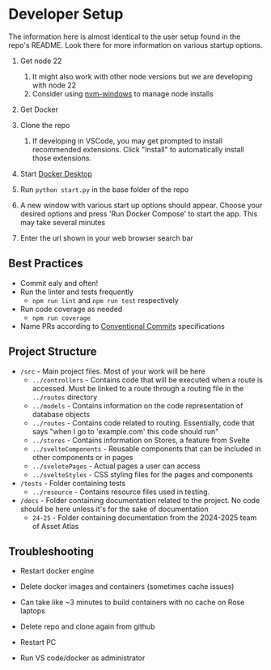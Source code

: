 # Developer Setup

The information here is almost identical to the user setup found in the repo's README. Look there for more information on various startup options.

1. Get node 22
    1. It might also work with other node versions but we are developing with node 22
    2. Consider using [nvm-windows](https://github.com/coreybutler/nvm-windows) to manage node installs
2. Get Docker

3. Clone the repo
   1. If developing in VSCode, you may get prompted to install recommended extensions. Click "Install" to automatically install those extensions.

4. Start [Docker Desktop](https://www.docker.com/)

5. Run `python start.py` in the base folder of the repo

6. A new window with various start up options should appear. Choose your desired options and press 'Run Docker Compose' to start the app. This may take several minutes

7. Enter the url shown in your web browser search bar

## Best Practices

- Commit ealy and often!
- Run the linter and tests frequently
  - `npm run lint` and `npm run test` respectively
- Run code coverage as needed
  - `npm run coverage`
- Name PRs according to [Conventional Commits](https://www.conventionalcommits.org/en/v1.0.0/) specifications

## Project Structure

- `/src` - Main project files. Most of your work will be here
  - `../controllers` - Contains code that will be executed when a route is accessed. Must be linked to a route through a routing file in the `../routes` directory
  - `../models` - Contains information on the code representation of database objects
  - `../routes` - Contains code related to routing. Essentially, code that says "when I go to 'example.com' this code should run"
  - `../stores` - Contains information on Stores, a feature from Svelte
  - `../svelteComponents` - Reusable components that can be included in other components or in pages
  - `../sveletePages` - Actual pages a user can access
  - `../svelteStyles` - CSS styling files for the pages and components
- `/tests` - Folder containing tests
  - `../resource` - Contains resource files used in testing.
- `/docs` - Folder containing documentation related to the project. No code should be here unless it's for the sake of documentation
  - `24-25` - Folder containing documentation from the 2024-2025 team of Asset Atlas

## Troubleshooting

- Restart docker engine

- Delete docker images and containers (sometimes cache issues)

- Can take like ~3 minutes to build containers with no cache on Rose laptops

- Delete repo and clone again from github

- Restart PC

- Run VS code/docker as administrator
